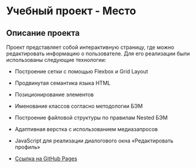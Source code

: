 # Учебный проект - Место

## Описание проекта
Проект представляет собой интерактивную страницу, где можно редактировать информацию о пользователе.
Для его реализации были использованы следующие технологии:
* Построение сетки с помощью Flexbox и Grid Layout
* Продвинутая семантика языка HTML
* Позиционирование элементов
* Именование классов согласно методологии БЭМ
* Построение файловой структуры по правилам Nested БЭМ
* Адаптивная верстка с использованием медиазапросов
* JavaScript для реализации диалогового окна «Редактировать профиль»

* [Ссылка на GitHub Pages](https://eabramovich.github.io/mesto/)
